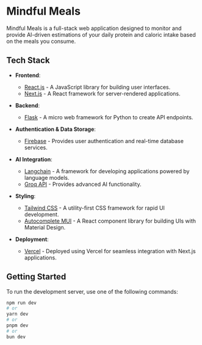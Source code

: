 # Mindful Meals

Mindful Meals is a full-stack web application designed to monitor and provide AI-driven estimations of your daily protein and caloric intake based on the meals you consume.

## Tech Stack

- **Frontend**:
  - [React.js](https://reactjs.org/) - A JavaScript library for building user interfaces.
  - [Next.js](https://nextjs.org/) - A React framework for server-rendered applications.

- **Backend**:
  - [Flask](https://flask.palletsprojects.com/en/2.0.x/) - A micro web framework for Python to create API endpoints.

- **Authentication & Data Storage**:
  - [Firebase](https://firebase.google.com/) - Provides user authentication and real-time database services.

- **AI Integration**:
  - [Langchain](https://www.langchain.com/docs) - A framework for developing applications powered by language models.
  - [Groq API](https://www.groq.com/docs) - Provides advanced AI functionality.

- **Styling**:
  - [Tailwind CSS](https://tailwindcss.com/) - A utility-first CSS framework for rapid UI development.
  - [Autocomplete MUI](https://mui.com/components/autocomplete/) - A React component library for building UIs with Material Design.

- **Deployment**:
  - [Vercel](https://vercel.com/new?utm_medium=default-template&filter=next.js&utm_source=create-next-app&utm_campaign=create-next-app-readme) - Deployed using Vercel for seamless integration with Next.js applications.

## Getting Started

To run the development server, use one of the following commands:

```bash
npm run dev
# or
yarn dev
# or
pnpm dev
# or
bun dev
